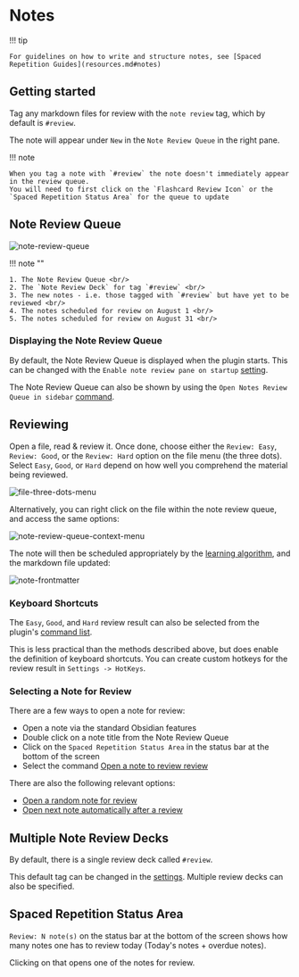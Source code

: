 # Notes

!!! tip

    For guidelines on how to write and structure notes, see [Spaced Repetition Guides](resources.md#notes)

## Getting started

Tag any markdown files for review with the `note review` tag, which by default is `#review`.

The note will appear under `New` in the `Note Review Queue` in the right pane.

!!! note

    When you tag a note with `#review` the note doesn't immediately appear in the review queue.
    You will need to first click on the `Flashcard Review Icon` or the `Spaced Repetition Status Area` for the queue to update

## Note Review Queue

![note-review-queue](https://github.com/user-attachments/assets/c0e1d09c-610f-4775-b532-ab78369b117a)

!!! note ""

    1. The Note Review Queue <br/>
    2. The `Note Review Deck` for tag `#review` <br/>
    3. The new notes - i.e. those tagged with `#review` but have yet to be reviewed <br/>
    4. The notes scheduled for review on August 1 <br/>
    5. The notes scheduled for review on August 31 <br/>

### Displaying the Note Review Queue

By default, the Note Review Queue is displayed when the plugin starts. This can be changed with
the `Enable note review pane on startup` [setting](user-options.md#note-settings).

The Note Review Queue can also be shown by using the `Open Notes Review Queue in sidebar`
[command](plugin-commands.md).

## Reviewing

Open a file, read & review it. Once done, choose either the `Review: Easy`, `Review: Good`, or the `Review: Hard` option on the file menu (the three dots). Select `Easy`, `Good`, or `Hard` depend on how well you comprehend the material being reviewed.

![file-three-dots-menu](https://github.com/user-attachments/assets/5f37ab88-30f9-477d-b39c-eb86ba15abdb)

Alternatively, you can right click on the file within the note review queue, and access the same options:

![note-review-queue-context-menu](https://github.com/user-attachments/assets/d4affa19-5126-45f8-bf3c-0079d2a8a597)

The note will then be scheduled appropriately by the [learning algorithm](algorithms.md), and the markdown file updated:

![note-frontmatter](https://github.com/user-attachments/assets/b9744f50-c897-46ad-ab34-1bbc55796b57)

### Keyboard Shortcuts

The `Easy`, `Good`, and `Hard` review result can also be selected from the plugin's [command list](plugin-commands.md).

This is less practical than the methods described above, but does enable the definition of keyboard shortcuts.
You can create custom hotkeys for the review result in `Settings -> HotKeys`.

### Selecting a Note for Review

There are a few ways to open a note for review:

- Open a note via the standard Obsidian features
- Double click on a note title from the Note Review Queue
- Click on the `Spaced Repetition Status Area` in the status bar at the bottom of the screen
- Select the command [Open a note to review review](plugin-commands.md)

There are also the following relevant options:

- [Open a random note for review](user-options.md)
- [Open next note automatically after a review](user-options.md)

## Multiple Note Review Decks

By default, there is a single review deck called `#review`.

This default tag can be changed in the [settings](user-options.md#note-settings). Multiple review decks can also be specified.

## Spaced Repetition Status Area

`Review: N note(s)` on the status bar at the bottom of the screen shows how many notes one has to review today (Today's notes + overdue notes).

Clicking on that opens one of the notes for review.
